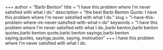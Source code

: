 +++
author = "Barbi Benton"
title = "I have this problem where I'm never satisfied with what I do."
description = "the best Barbi Benton Quote: I have this problem where I'm never satisfied with what I do."
slug = "i-have-this-problem-where-im-never-satisfied-with-what-i-do"
keywords = "I have this problem where I'm never satisfied with what I do.,barbi benton,barbi benton quotes,barbi benton quote,barbi benton sayings,barbi benton saying,quotes, sayings,quote, saying, motivation"
+++
I have this problem where I'm never satisfied with what I do.
